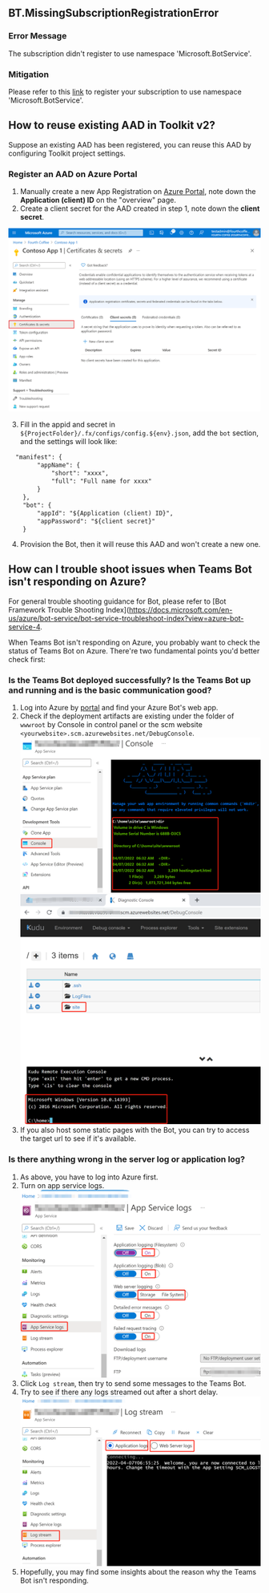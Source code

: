 ## BT.MissingSubscriptionRegistrationError

### Error Message

The subscription didn't register to use namespace 'Microsoft.BotService'.

### Mitigation

Please refer to this [link](https://aka.ms/rps-not-found) to register your subscription to use namespace 'Microsoft.BotService'.

## How to reuse existing AAD in Toolkit v2?

Suppose an existing AAD has been registered, you can reuse this AAD by configuring Toolkit project settings.

### Register an AAD on Azure Portal
1. Manually create a new App Registration on [Azure Portal](https://ms.portal.azure.com/), note down the **Application (client) ID** on the "overview" page.
2. Create a client secret for the AAD created in step 1, note down the **client secret**.

![image](../images/fx-core/bot/AAD-secret.png)

3. Fill in the appid and secret in `${ProjectFolder}/.fx/configs/config.${env}.json`, add the `bot` section, and the settings will look like:
```
  "manifest": {
        "appName": {
            "short": "xxxx",
            "full": "Full name for xxxx"
        }
    },
    "bot": {
        "appId": "${Application (client) ID}",
        "appPassword": "${client secret}"
    }
```
4. Provision the Bot, then it will reuse this AAD and won't create a new one.

## How can I trouble shoot issues when Teams Bot isn't responding on Azure?
 
For general trouble shooting guidance for Bot, please refer to [Bot Framework Trouble Shooting Index](https://docs.microsoft.com/en-us/azure/bot-service/bot-service-troubleshoot-index?view=azure-bot-service-4.

When Teams Bot isn't responding on Azure, you probably want to check the status of Teams Bot on Azure. There're two fundamental points you'd better check first:
### Is the Teams Bot deployed successfully? Is the Teams Bot up and running and is the basic communication good?
1. Log into Azure by [portal](https://portal.azure.com/) and find your Azure Bot's web app.
1. Check if the deployment artifacts are existing under the folder of `wwwroot` by Console in control panel or the scm website `<yourwebsite>.scm.azurewebsites.net/DebugConsole`.
![image](../images/fx-core/bot/check-console.png)
![image](../images/fx-core/bot/check-scm.png)
1. If you also host some static pages with the Bot, you can try to access the target url to see if it's available. 
### Is there anything wrong in the server log or application log?
1. As above, you have to log into Azure first.
1. Turn on app service logs.
![image](../images/fx-core/bot/app-service-logs.png)
1. Click `Log stream`, then try to send some messages to the Teams Bot.
1. Try to see if there any logs streamed out after a short delay.
![image](../images/fx-core/bot/log-stream.png)
1. Hopefully, you may find some insights about the reason why the Teams Bot isn't responding.
